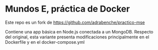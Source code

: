 # Mundos E, práctica de Docker
Este repo es un fork de https://github.com/adrabenche/practico-mse

Contiene una app básica en Node.js conectada a un MongoDB.
Respecto del original, esta variante presenta modificaciones principalmente en el Dockerfile y en el docker-compose.yml
